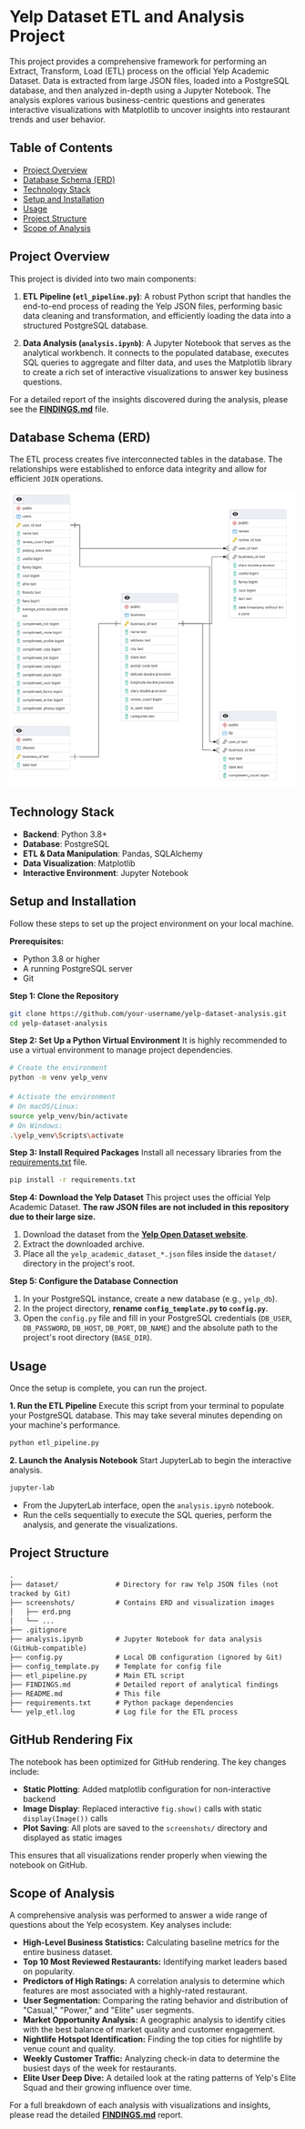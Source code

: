 # Yelp Dataset ETL and Analysis Project

This project provides a comprehensive framework for performing an Extract, Transform, Load (ETL) process on the official Yelp Academic Dataset. Data is extracted from large JSON files, loaded into a PostgreSQL database, and then analyzed in-depth using a Jupyter Notebook. The analysis explores various business-centric questions and generates interactive visualizations with Matplotlib to uncover insights into restaurant trends and user behavior.

## Table of Contents

- [Project Overview](#project-overview)
- [Database Schema (ERD)](#database-schema-erd)
- [Technology Stack](#technology-stack)
- [Setup and Installation](#setup-and-installation)
- [Usage](#usage)
- [Project Structure](#project-structure)
- [Scope of Analysis](#scope-of-analysis)

## Project Overview

This project is divided into two main components:

1.  **ETL Pipeline (`etl_pipeline.py`)**: A robust Python script that handles the end-to-end process of reading the Yelp JSON files, performing basic data cleaning and transformation, and efficiently loading the data into a structured PostgreSQL database.

2.  **Data Analysis (`analysis.ipynb`)**: A Jupyter Notebook that serves as the analytical workbench. It connects to the populated database, executes SQL queries to aggregate and filter data, and uses the Matplotlib library to create a rich set of interactive visualizations to answer key business questions.

For a detailed report of the insights discovered during the analysis, please see the **[FINDINGS.md](FINDINGS.md)** file.

## Database Schema (ERD)

The ETL process creates five interconnected tables in the database. The relationships were established to enforce data integrity and allow for efficient `JOIN` operations.

![Entity-Relationship Diagram](screenshots/er_diagram.png)

## Technology Stack

- **Backend**: Python 3.8+
- **Database**: PostgreSQL
- **ETL & Data Manipulation**: Pandas, SQLAlchemy
- **Data Visualization**: Matplotlib
- **Interactive Environment**: Jupyter Notebook

## Setup and Installation

Follow these steps to set up the project environment on your local machine.

**Prerequisites:**
- Python 3.8 or higher
- A running PostgreSQL server
- Git

**Step 1: Clone the Repository**
```bash
git clone https://github.com/your-username/yelp-dataset-analysis.git
cd yelp-dataset-analysis
```

**Step 2: Set Up a Python Virtual Environment**
It is highly recommended to use a virtual environment to manage project dependencies.
```bash
# Create the environment
python -m venv yelp_venv

# Activate the environment
# On macOS/Linux:
source yelp_venv/bin/activate
# On Windows:
.\yelp_venv\Scripts\activate
```

**Step 3: Install Required Packages**
Install all necessary libraries from the [requirements.txt](requirement.txt) file.
```bash
pip install -r requirements.txt
```

**Step 4: Download the Yelp Dataset**
This project uses the official Yelp Academic Dataset. **The raw JSON files are not included in this repository due to their large size.**

1.  Download the dataset from the [**Yelp Open Dataset website**](https://www.yelp.com/dataset).
2.  Extract the downloaded archive.
3.  Place all the `yelp_academic_dataset_*.json` files inside the `dataset/` directory in the project's root.

**Step 5: Configure the Database Connection**
1.  In your PostgreSQL instance, create a new database (e.g., `yelp_db`).
2.  In the project directory, **rename `config_template.py` to `config.py`**.
3.  Open the `config.py` file and fill in your PostgreSQL credentials (`DB_USER`, `DB_PASSWORD`, `DB_HOST`, `DB_PORT`, `DB_NAME`) and the absolute path to the project's root directory (`BASE_DIR`).

## Usage

Once the setup is complete, you can run the project.

**1. Run the ETL Pipeline**
Execute this script from your terminal to populate your PostgreSQL database. This may take several minutes depending on your machine's performance.
```bash
python etl_pipeline.py
```

**2. Launch the Analysis Notebook**
Start JupyterLab to begin the interactive analysis.
```bash
jupyter-lab
```
- From the JupyterLab interface, open the `analysis.ipynb` notebook.
- Run the cells sequentially to execute the SQL queries, perform the analysis, and generate the visualizations.

## Project Structure

```
.
├── dataset/              # Directory for raw Yelp JSON files (not tracked by Git)
├── screenshots/          # Contains ERD and visualization images
│   ├── erd.png
│   └── ...
├── .gitignore
├── analysis.ipynb        # Jupyter Notebook for data analysis (GitHub-compatible)
├── config.py             # Local DB configuration (ignored by Git)
├── config_template.py    # Template for config file
├── etl_pipeline.py       # Main ETL script
├── FINDINGS.md           # Detailed report of analytical findings
├── README.md             # This file
├── requirements.txt      # Python package dependencies
└── yelp_etl.log          # Log file for the ETL process
```

## GitHub Rendering Fix

The notebook has been optimized for GitHub rendering. The key changes include:

- **Static Plotting**: Added matplotlib configuration for non-interactive backend
- **Image Display**: Replaced interactive `fig.show()` calls with static `display(Image())` calls
- **Plot Saving**: All plots are saved to the `screenshots/` directory and displayed as static images

This ensures that all visualizations render properly when viewing the notebook on GitHub.

## Scope of Analysis

A comprehensive analysis was performed to answer a wide range of questions about the Yelp ecosystem. Key analyses include:

-   **High-Level Business Statistics:** Calculating baseline metrics for the entire business dataset.
-   **Top 10 Most Reviewed Restaurants:** Identifying market leaders based on popularity.
-   **Predictors of High Ratings:** A correlation analysis to determine which features are most associated with a highly-rated restaurant.
-   **User Segmentation:** Comparing the rating behavior and distribution of "Casual," "Power," and "Elite" user segments.
-   **Market Opportunity Analysis:** A geographic analysis to identify cities with the best balance of market quality and customer engagement.
-   **Nightlife Hotspot Identification:** Finding the top cities for nightlife by venue count and quality.
-   **Weekly Customer Traffic:** Analyzing check-in data to determine the busiest days of the week for restaurants.
-   **Elite User Deep Dive:** A detailed look at the rating patterns of Yelp's Elite Squad and their growing influence over time.

For a full breakdown of each analysis with visualizations and insights, please read the detailed **[FINDINGS.md](FINDINGS.md)** report.
